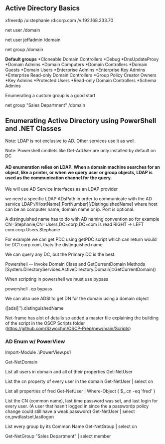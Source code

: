 ## Active Directory Basics

xfreerdp /u:stephanie /d:corp.com /v:192.168.233.70

net user /domain

net user jeffadmin /domain

net group /domain


**Default groups**
*Cloneable Domain Controllers
*Debug
*DnsUpdateProxy
*Domain Admins
*Domain Computers
*Domain Controllers
*Domain Guests
*Domain Users
*Enterprise Admins
*Enterprise Key Admins
*Enterprise Read-only Domain Controllers
*Group Policy Creator Owners
*Key Admins
*Protected Users
*Read-only Domain Controllers
*Schema Admins

Enumerating a custom group is a good start

net group "Sales Department" /domain

## Enumerating Active Directory using PowerShell and .NET Classes

Note: LDAP is not exclusive to AD. Other services use it as well.

Note: Powershell cmdlets like Get-AdUser are only installed by default on DC

#### AD enumeration relies on LDAP. When a domain machine searches for an object, like a printer, or when we query user or group objects, LDAP is used as the communication channel for the query.

We will use AD Service Interfaces as an LDAP provider

we need a specific LDAP ADsPath in order to communicate with the AD service
LDAP://HostName[:PortNumber][/DistinguishedName] where host can be an computer name, domain name or ip. Port is optional.

A distinguished name has to do with AD naming convention so for example
CN=Stephanie,CN=Users,DC=corp,DC=com is read RIGHT -> LEFT
com.corp.Users.Stephanie

For example we can get PDC using getPDC script which can return would be DC1.corp.com, thats the distinguished name

We can query any DC, but the Primary DC is the best.

Powershell -- Invoke Domain Class and GetCurrentDomain Methods
[System.DirectoryServices.ActiveDirectory.Domain]::GetCurrentDomain()

When scripting in powershell we must use bypass

powershell -ep bypass


We can also use ADSI to get DN for the domain using a domain object

([adsi]'').distinguishedName

Net-frame has alot of details so added a master file explaining the building of the script in the OSCP Scripts folder (https://github.com/Szwochm/OSCP-Prep/new/main/Scripts)


### AD Enum w/ PowerView

Import-Module .\PowerView.ps1


Get-NetDomain

List all users in domain and all of their properties
Get-NetUser

List the cn property of every user in the domain
Get-NetUser | select cn

List all properties of fred
Get-NetUser | Where-Object { $_.cn -eq 'fred' }

List the CN (common name), last time password was set, and last login for every user. (A user that hasn't logged in since the a passwordp policy change could still have a weak password)
Get-NetUser | select cn,pwdlastset,lastlogon

List every group by its Common Name
Get-NetGroup | select cn

Get-NetGroup "Sales Department" | select member



